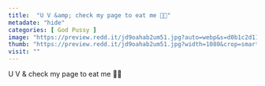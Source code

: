 ```yaml
---
title:  "U V &amp; check my page to eat me 🤤😜"
metadate: "hide"
categories: [ God Pussy ]
image: "https://preview.redd.it/jd9oahab2um51.jpg?auto=webp&s=d0b1c2d114c425e64dc30cc6749781d8765dbafa"
thumb: "https://preview.redd.it/jd9oahab2um51.jpg?width=1080&crop=smart&auto=webp&s=a5b9a296d6f4cd1b8df6bb4809f6305ec082d5d1"
visit: ""
---
```

U V &amp; check my page to eat me 🤤😜

